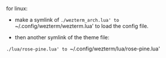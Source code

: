 for linux:

- make a symlink of `./wezterm_arch.lua' to `~/.config/wezterm/wezterm.lua' to load the config file.

- then another symlink of the theme file:

`./lua/rose-pine.lua' to `~/.config/wezterm/lua/rose-pine.lua'

